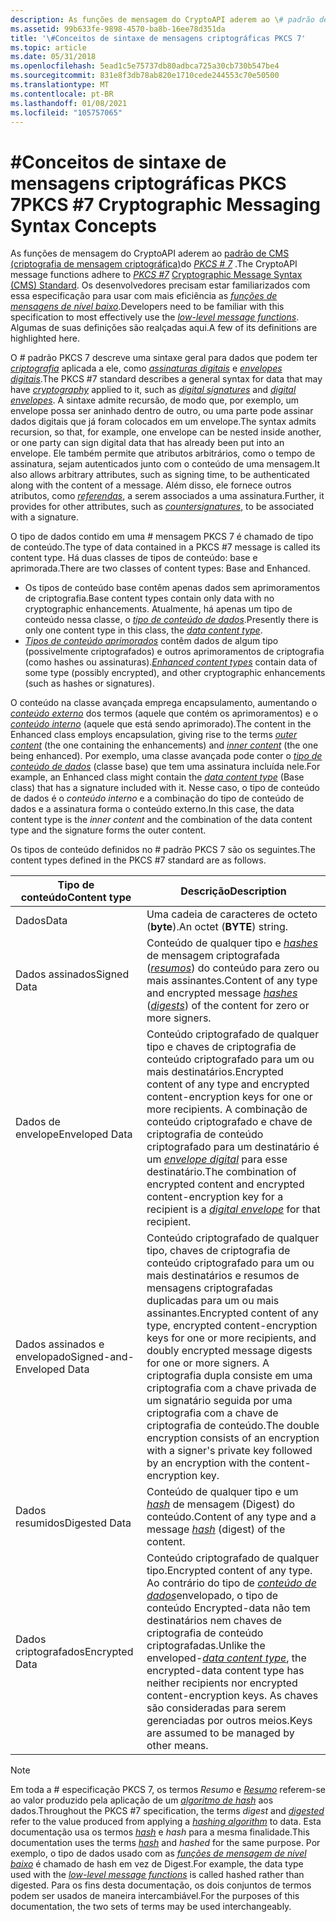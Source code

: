 ```yaml
---
description: As funções de mensagem do CryptoAPI aderem ao \# padrão de CMS (criptografia de mensagem criptográfica) do PKCS 7. Os desenvolvedores precisam estar familiarizados com essa especificação para usar com mais eficiência as funções de mensagens de nível baixo. Algumas de suas definições são realçadas aqui.
ms.assetid: 99b633fe-9898-4570-ba8b-16ee78d351da
title: '\#Conceitos de sintaxe de mensagens criptográficas PKCS 7'
ms.topic: article
ms.date: 05/31/2018
ms.openlocfilehash: 5ead1c5e75737db80adbca725a30cb730b547be4
ms.sourcegitcommit: 831e8f3db78ab820e1710cede244553c70e50500
ms.translationtype: MT
ms.contentlocale: pt-BR
ms.lasthandoff: 01/08/2021
ms.locfileid: "105757065"
---
```

# <a name="pkcs-7-cryptographic-messaging-syntax-concepts"></a><span data-ttu-id="1d3a8-105">\#Conceitos de sintaxe de mensagens criptográficas PKCS 7</span><span class="sxs-lookup"><span data-stu-id="1d3a8-105">PKCS \#7 Cryptographic Messaging Syntax Concepts</span></span>

<span data-ttu-id="1d3a8-106">As funções de mensagem do CryptoAPI aderem ao [padrão de CMS (criptografia de mensagem criptográfica)](https://www.ietf.org/rfc/rfc3369.txt)do [*PKCS \# 7*](../secgloss/p-gly.md) .</span><span class="sxs-lookup"><span data-stu-id="1d3a8-106">The CryptoAPI message functions adhere to [*PKCS \#7*](../secgloss/p-gly.md) [Cryptographic Message Syntax (CMS) Standard](https://www.ietf.org/rfc/rfc3369.txt).</span></span> <span data-ttu-id="1d3a8-107">Os desenvolvedores precisam estar familiarizados com essa especificação para usar com mais eficiência as [*funções de mensagens de nível baixo*](../secgloss/l-gly.md).</span><span class="sxs-lookup"><span data-stu-id="1d3a8-107">Developers need to be familiar with this specification to most effectively use the [*low-level message functions*](../secgloss/l-gly.md).</span></span> <span data-ttu-id="1d3a8-108">Algumas de suas definições são realçadas aqui.</span><span class="sxs-lookup"><span data-stu-id="1d3a8-108">A few of its definitions are highlighted here.</span></span>

<span data-ttu-id="1d3a8-109">O \# padrão PKCS 7 descreve uma sintaxe geral para dados que podem ter [*criptografia*](../secgloss/c-gly.md) aplicada a ele, como [*assinaturas digitais*](../secgloss/d-gly.md) e [*envelopes digitais*](../secgloss/d-gly.md).</span><span class="sxs-lookup"><span data-stu-id="1d3a8-109">The PKCS \#7 standard describes a general syntax for data that may have [*cryptography*](../secgloss/c-gly.md) applied to it, such as [*digital signatures*](../secgloss/d-gly.md) and [*digital envelopes*](../secgloss/d-gly.md).</span></span> <span data-ttu-id="1d3a8-110">A sintaxe admite recursão, de modo que, por exemplo, um envelope possa ser aninhado dentro de outro, ou uma parte pode assinar dados digitais que já foram colocados em um envelope.</span><span class="sxs-lookup"><span data-stu-id="1d3a8-110">The syntax admits recursion, so that, for example, one envelope can be nested inside another, or one party can sign digital data that has already been put into an envelope.</span></span> <span data-ttu-id="1d3a8-111">Ele também permite que atributos arbitrários, como o tempo de assinatura, sejam autenticados junto com o conteúdo de uma mensagem.</span><span class="sxs-lookup"><span data-stu-id="1d3a8-111">It also allows arbitrary attributes, such as signing time, to be authenticated along with the content of a message.</span></span> <span data-ttu-id="1d3a8-112">Além disso, ele fornece outros atributos, como [*referendas*](../secgloss/c-gly.md), a serem associados a uma assinatura.</span><span class="sxs-lookup"><span data-stu-id="1d3a8-112">Further, it provides for other attributes, such as [*countersignatures*](../secgloss/c-gly.md), to be associated with a signature.</span></span>

<span data-ttu-id="1d3a8-113">O tipo de dados contido em uma \# mensagem PKCS 7 é chamado de tipo de conteúdo.</span><span class="sxs-lookup"><span data-stu-id="1d3a8-113">The type of data contained in a PKCS \#7 message is called its content type.</span></span> <span data-ttu-id="1d3a8-114">Há duas classes de tipos de conteúdo: base e aprimorada.</span><span class="sxs-lookup"><span data-stu-id="1d3a8-114">There are two classes of content types: Base and Enhanced.</span></span>

-   <span data-ttu-id="1d3a8-115">Os tipos de conteúdo base contêm apenas dados sem aprimoramentos de criptografia.</span><span class="sxs-lookup"><span data-stu-id="1d3a8-115">Base content types contain only data with no cryptographic enhancements.</span></span> <span data-ttu-id="1d3a8-116">Atualmente, há apenas um tipo de conteúdo nessa classe, o [*tipo de conteúdo de dados*](../secgloss/d-gly.md).</span><span class="sxs-lookup"><span data-stu-id="1d3a8-116">Presently there is only one content type in this class, the [*data content type*](../secgloss/d-gly.md).</span></span>
-   <span data-ttu-id="1d3a8-117">[*Tipos de conteúdo aprimorados*](../secgloss/e-gly.md) contêm dados de algum tipo (possivelmente criptografados) e outros aprimoramentos de criptografia (como hashes ou assinaturas).</span><span class="sxs-lookup"><span data-stu-id="1d3a8-117">[*Enhanced content types*](../secgloss/e-gly.md) contain data of some type (possibly encrypted), and other cryptographic enhancements (such as hashes or signatures).</span></span>

<span data-ttu-id="1d3a8-118">O conteúdo na classe avançada emprega encapsulamento, aumentando o [*conteúdo externo*](../secgloss/o-gly.md) dos termos (aquele que contém os aprimoramentos) e o [*conteúdo interno*](../secgloss/i-gly.md) (aquele que está sendo aprimorado).</span><span class="sxs-lookup"><span data-stu-id="1d3a8-118">The content in the Enhanced class employs encapsulation, giving rise to the terms [*outer content*](../secgloss/o-gly.md) (the one containing the enhancements) and [*inner content*](../secgloss/i-gly.md) (the one being enhanced).</span></span> <span data-ttu-id="1d3a8-119">Por exemplo, uma classe avançada pode conter o [*tipo de conteúdo de dados*](../secgloss/d-gly.md) (classe base) que tem uma assinatura incluída nele.</span><span class="sxs-lookup"><span data-stu-id="1d3a8-119">For example, an Enhanced class might contain the [*data content type*](../secgloss/d-gly.md) (Base class) that has a signature included with it.</span></span> <span data-ttu-id="1d3a8-120">Nesse caso, o tipo de conteúdo de dados é o *conteúdo interno* e a combinação do tipo de conteúdo de dados e a assinatura forma o conteúdo externo.</span><span class="sxs-lookup"><span data-stu-id="1d3a8-120">In this case, the data content type is the *inner content* and the combination of the data content type and the signature forms the outer content.</span></span>

<span data-ttu-id="1d3a8-121">Os tipos de conteúdo definidos no \# padrão PKCS 7 são os seguintes.</span><span class="sxs-lookup"><span data-stu-id="1d3a8-121">The content types defined in the PKCS \#7 standard are as follows.</span></span>



| <span data-ttu-id="1d3a8-122">Tipo de conteúdo</span><span class="sxs-lookup"><span data-stu-id="1d3a8-122">Content type</span></span>              | <span data-ttu-id="1d3a8-123">Descrição</span><span class="sxs-lookup"><span data-stu-id="1d3a8-123">Description</span></span>                                                                                                                                                                                                                                                                                                           |
|---------------------------|-----------------------------------------------------------------------------------------------------------------------------------------------------------------------------------------------------------------------------------------------------------------------------------------------------------------------|
| <span data-ttu-id="1d3a8-124">Dados</span><span class="sxs-lookup"><span data-stu-id="1d3a8-124">Data</span></span>                      | <span data-ttu-id="1d3a8-125">Uma cadeia de caracteres de octeto (**byte**).</span><span class="sxs-lookup"><span data-stu-id="1d3a8-125">An octet (**BYTE**) string.</span></span>                                                                                                                                                                                                                                                                                           |
| <span data-ttu-id="1d3a8-126">Dados assinados</span><span class="sxs-lookup"><span data-stu-id="1d3a8-126">Signed Data</span></span>               | <span data-ttu-id="1d3a8-127">Conteúdo de qualquer tipo e [*hashes*](../secgloss/h-gly.md) de mensagem criptografada ([*resumos*](../secgloss/m-gly.md)) do conteúdo para zero ou mais assinantes.</span><span class="sxs-lookup"><span data-stu-id="1d3a8-127">Content of any type and encrypted message [*hashes*](../secgloss/h-gly.md) ([*digests*](../secgloss/m-gly.md)) of the content for zero or more signers.</span></span>                                                                           |
| <span data-ttu-id="1d3a8-128">Dados de envelope</span><span class="sxs-lookup"><span data-stu-id="1d3a8-128">Enveloped Data</span></span>            | <span data-ttu-id="1d3a8-129">Conteúdo criptografado de qualquer tipo e chaves de criptografia de conteúdo criptografado para um ou mais destinatários.</span><span class="sxs-lookup"><span data-stu-id="1d3a8-129">Encrypted content of any type and encrypted content-encryption keys for one or more recipients.</span></span> <span data-ttu-id="1d3a8-130">A combinação de conteúdo criptografado e chave de criptografia de conteúdo criptografado para um destinatário é um [*envelope digital*](../secgloss/d-gly.md) para esse destinatário.</span><span class="sxs-lookup"><span data-stu-id="1d3a8-130">The combination of encrypted content and encrypted content-encryption key for a recipient is a [*digital envelope*](../secgloss/d-gly.md) for that recipient.</span></span> |
| <span data-ttu-id="1d3a8-131">Dados assinados e envelopado</span><span class="sxs-lookup"><span data-stu-id="1d3a8-131">Signed-and-Enveloped Data</span></span> | <span data-ttu-id="1d3a8-132">Conteúdo criptografado de qualquer tipo, chaves de criptografia de conteúdo criptografado para um ou mais destinatários e resumos de mensagens criptografadas duplicadas para um ou mais assinantes.</span><span class="sxs-lookup"><span data-stu-id="1d3a8-132">Encrypted content of any type, encrypted content-encryption keys for one or more recipients, and doubly encrypted message digests for one or more signers.</span></span> <span data-ttu-id="1d3a8-133">A criptografia dupla consiste em uma criptografia com a chave privada de um signatário seguida por uma criptografia com a chave de criptografia de conteúdo.</span><span class="sxs-lookup"><span data-stu-id="1d3a8-133">The double encryption consists of an encryption with a signer's private key followed by an encryption with the content-encryption key.</span></span>                     |
| <span data-ttu-id="1d3a8-134">Dados resumidos</span><span class="sxs-lookup"><span data-stu-id="1d3a8-134">Digested Data</span></span>             | <span data-ttu-id="1d3a8-135">Conteúdo de qualquer tipo e um [*hash*](../secgloss/h-gly.md) de mensagem (Digest) do conteúdo.</span><span class="sxs-lookup"><span data-stu-id="1d3a8-135">Content of any type and a message [*hash*](../secgloss/h-gly.md) (digest) of the content.</span></span>                                                                                                                                                                                             |
| <span data-ttu-id="1d3a8-136">Dados criptografados</span><span class="sxs-lookup"><span data-stu-id="1d3a8-136">Encrypted Data</span></span>            | <span data-ttu-id="1d3a8-137">Conteúdo criptografado de qualquer tipo.</span><span class="sxs-lookup"><span data-stu-id="1d3a8-137">Encrypted content of any type.</span></span> <span data-ttu-id="1d3a8-138">Ao contrário do tipo de [*conteúdo de dados*](../secgloss/d-gly.md)envelopado, o tipo de conteúdo Encrypted-data não tem destinatários nem chaves de criptografia de conteúdo criptografadas.</span><span class="sxs-lookup"><span data-stu-id="1d3a8-138">Unlike the enveloped-[*data content type*](../secgloss/d-gly.md), the encrypted-data content type has neither recipients nor encrypted content-encryption keys.</span></span> <span data-ttu-id="1d3a8-139">As chaves são consideradas para serem gerenciadas por outros meios.</span><span class="sxs-lookup"><span data-stu-id="1d3a8-139">Keys are assumed to be managed by other means.</span></span>               |



 

> [!Note]  
> <span data-ttu-id="1d3a8-140">Em toda a \# especificação PKCS 7, os termos *Resumo* e [*Resumo*](../secgloss/d-gly.md) referem-se ao valor produzido pela aplicação de um [*algoritmo de hash*](../secgloss/h-gly.md) aos dados.</span><span class="sxs-lookup"><span data-stu-id="1d3a8-140">Throughout the PKCS \#7 specification, the terms *digest* and [*digested*](../secgloss/d-gly.md) refer to the value produced from applying a [*hashing algorithm*](../secgloss/h-gly.md) to data.</span></span> <span data-ttu-id="1d3a8-141">Esta documentação usa os termos [*hash*](../secgloss/h-gly.md) e *hash* para a mesma finalidade.</span><span class="sxs-lookup"><span data-stu-id="1d3a8-141">This documentation uses the terms [*hash*](../secgloss/h-gly.md) and *hashed* for the same purpose.</span></span> <span data-ttu-id="1d3a8-142">Por exemplo, o tipo de dados usado com as [*funções de mensagem de nível baixo*](../secgloss/l-gly.md) é chamado de hash em vez de Digest.</span><span class="sxs-lookup"><span data-stu-id="1d3a8-142">For example, the data type used with the [*low-level message functions*](../secgloss/l-gly.md) is called hashed rather than digested.</span></span> <span data-ttu-id="1d3a8-143">Para os fins desta documentação, os dois conjuntos de termos podem ser usados de maneira intercambiável.</span><span class="sxs-lookup"><span data-stu-id="1d3a8-143">For the purposes of this documentation, the two sets of terms may be used interchangeably.</span></span>

 

 

 
